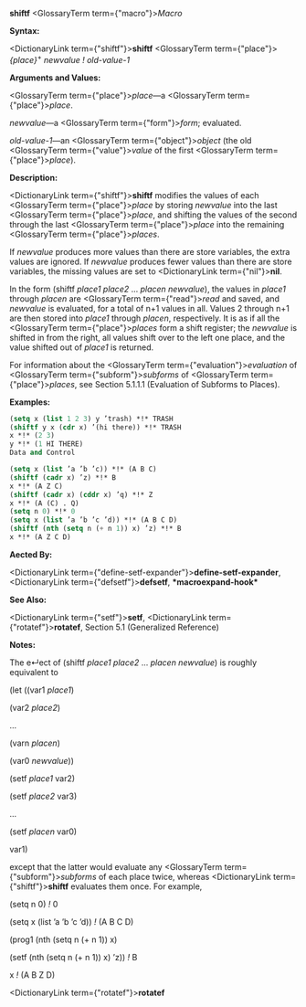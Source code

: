 **shiftf** <GlossaryTerm  term={"macro"}><i>Macro</i></GlossaryTerm> 



**Syntax:** 



<DictionaryLink  term={"shiftf"}><b>shiftf</b></DictionaryLink> <GlossaryTerm  term={"place"}><i>\{place\}</i></GlossaryTerm><sup>+</sup> *newvalue ! old-value-1* 



**Arguments and Values:** 



<GlossaryTerm  term={"place"}><i>place</i></GlossaryTerm>—a <GlossaryTerm  term={"place"}><i>place</i></GlossaryTerm>. 



*newvalue*—a <GlossaryTerm  term={"form"}><i>form</i></GlossaryTerm>; evaluated. 



*old-value-1*—an <GlossaryTerm  term={"object"}><i>object</i></GlossaryTerm> (the old <GlossaryTerm  term={"value"}><i>value</i></GlossaryTerm> of the first <GlossaryTerm  term={"place"}><i>place</i></GlossaryTerm>). 



**Description:** 



<DictionaryLink  term={"shiftf"}><b>shiftf</b></DictionaryLink> modifies the values of each <GlossaryTerm  term={"place"}><i>place</i></GlossaryTerm> by storing *newvalue* into the last <GlossaryTerm  term={"place"}><i>place</i></GlossaryTerm>, and shifting the values of the second through the last <GlossaryTerm  term={"place"}><i>place</i></GlossaryTerm> into the remaining <GlossaryTerm  term={"place"}><i>places</i></GlossaryTerm>. 



If *newvalue* produces more values than there are store variables, the extra values are ignored. If *newvalue* produces fewer values than there are store variables, the missing values are set to <DictionaryLink  term={"nil"}><b>nil</b></DictionaryLink>. 



In the form (shiftf *place1 place2* ... *placen newvalue*), the values in *place1* through *placen* are <GlossaryTerm  term={"read"}><i>read</i></GlossaryTerm> and saved, and *newvalue* is evaluated, for a total of n+1 values in all. Values 2 through n+1 are then stored into *place1* through *placen*, respectively. It is as if all the <GlossaryTerm  term={"place"}><i>places</i></GlossaryTerm> form a shift register; the *newvalue* is shifted in from the right, all values shift over to the left one place, and the value shifted out of *place1* is returned. 



For information about the <GlossaryTerm  term={"evaluation"}><i>evaluation</i></GlossaryTerm> of <GlossaryTerm  term={"subform"}><i>subforms</i></GlossaryTerm> of <GlossaryTerm  term={"place"}><i>places</i></GlossaryTerm>, see Section 5.1.1.1 (Evaluation of Subforms to Places). 



**Examples:**
```lisp
(setq x (list 1 2 3) y ’trash) *!* TRASH 
(shiftf y x (cdr x) ’(hi there)) *!* TRASH 
x *!* (2 3) 
y *!* (1 HI THERE) 
Data and Control 

(setq x (list ’a ’b ’c)) *!* (A B C) 
(shiftf (cadr x) ’z) *!* B 
x *!* (A Z C) 
(shiftf (cadr x) (cddr x) ’q) *!* Z 
x *!* (A (C) . Q) 
(setq n 0) *!* 0 
(setq x (list ’a ’b ’c ’d)) *!* (A B C D) 
(shiftf (nth (setq n (+ n 1)) x) ’z) *!* B 
x *!* (A Z C D) 
```
**Aected By:** 



<DictionaryLink  term={"define-setf-expander"}><b>define-setf-expander</b></DictionaryLink>, <DictionaryLink  term={"defsetf"}><b>defsetf</b></DictionaryLink>, **\*macroexpand-hook\*** 



**See Also:** 



<DictionaryLink  term={"setf"}><b>setf</b></DictionaryLink>, <DictionaryLink  term={"rotatef"}><b>rotatef</b></DictionaryLink>, Section 5.1 (Generalized Reference) 



**Notes:** 



The e↵ect of (shiftf *place1 place2* ... *placen newvalue*) is roughly equivalent to 



(let ((var1 *place1*) 



(var2 *place2*) 



... 



(varn *placen*) 



(var0 *newvalue*)) 



(setf *place1* var2) 



(setf *place2* var3) 



... 



(setf *placen* var0) 



var1) 



except that the latter would evaluate any <GlossaryTerm  term={"subform"}><i>subforms</i></GlossaryTerm> of each place twice, whereas <DictionaryLink  term={"shiftf"}><b>shiftf</b></DictionaryLink> evaluates them once. For example, 



(setq n 0) *!* 0 



(setq x (list ’a ’b ’c ’d)) *!* (A B C D) 



(prog1 (nth (setq n (+ n 1)) x) 



(setf (nth (setq n (+ n 1)) x) ’z)) *!* B 



x *!* (A B Z D) 







 



 



<DictionaryLink  term={"rotatef"}><b>rotatef</b></DictionaryLink> 



